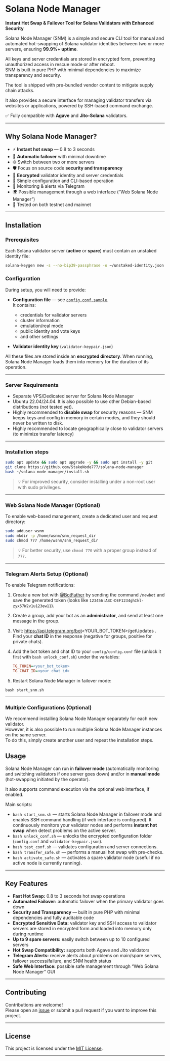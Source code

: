 # Solana Node Manager

**Instant Hot Swap & Failover Tool for Solana Validators with Enhanced Security**

Solana Node Manager (SNM) is a simple and secure CLI tool for manual and automated hot-swapping of Solana validator identities between two or more servers, ensuring **99.9%+ uptime**.  

All keys and server credentials are stored in encrypted form, preventing unauthorized access in rescue mode or after reboot.  
SNM is built in pure PHP with minimal dependencies to maximize transparency and security.  

The tool is shipped with pre-bundled vendor content to mitigate supply chain attacks.  

It also provides a secure interface for managing validator transfers via websites or applications, powered by SSH-based command exchange.  

✅ Fully compatible with **Agave** and **Jito-Solana** validators. 

---

## Why Solana Node Manager?

- ⚡ **Instant hot swap** — 0.8 to 3 seconds  
- 🔄 **Automatic failover** with minimal downtime  
- 🌐 Switch between two or more servers  
- 🛡️ Focus on source code **security and transparency**
- 🔑 **Encrypted** validator identity and server credentials   
- 🧠 Simple configuration and CLI-based operation
- 📲 Monitoring & alerts via Telegram  
- 🌍 Possible management through a web interface (“Web Solana Node Manager”)  
- 🧪 Tested on both testnet and mainnet  

---

## Installation

### Prerequisites

Each Solana validator server (**active** or **spare**) must contain an unstaked identity file:  

```bash
solana-keygen new -s --no-bip39-passphrase -o ~/unstaked-identity.json
```

### Configuration

During setup, you will need to provide:

- **Configuration file** — see [`config.conf.sample`](https://github.com/StakeNode777/solana-node-manager/config.conf.sample).  
  It contains:  
  
  - credentials for validator servers  
  - cluster information  
  - emulation/real mode  
  - public identity and vote keys  
  - and other settings  

- **Validator identity key** (`validator-keypair.json`)  

All these files are stored inside an **encrypted directory**. When running, Solana Node Manager loads them into memory for the duration of its operation.

---

### Server Requirements

- Separate VPS/Dedicated server for Solana Node Manager  
- Ubuntu 22.04/24.04. It is also possible to use other Debian-based distributions (not tested yet).
- Highly recommended to **disable swap** for security reasons — SNM keeps keys and config in memory in certain modes, and they should never be written to disk.
- Highly recommended to locate geographically close to validator servers (to minimize transfer latency)  

---

### Installation steps

```bash
sudo apt update && sudo apt upgrade -y && sudo apt install -y git
git clone https://github.com/StakeNode777/solana-node-manager
bash ~/solana-node-manager/install.sh
```

> 💡 For improved security, consider installing under a non-root user with sudo privileges.

---

### Web Solana Node Manager (Optional)

To enable web-based management, create a dedicated user and request directory:  

```bash
sudo adduser wsnm
sudo mkdir -p /home/wsnm/snm_request_dir
sudo chmod 777 /home/wsnm/snm_request_dir
```

> 💡 For better security, use `chmod 770` with a proper group instead of `777`.

---

### Telegram Alerts Setup (Optional)

To enable Telegram notifications:

1. Create a new bot with [@BotFather](https://t.me/botfather) by sending the command `/newbot` and save the generated token (looks like `123456:ABC-DEF1234ghIkl-zyx57W2v1u123ew11`). 

2. Create a group, add your bot as an **administrator**, and send at least one message in the group.  

3. Visit:  https://api.telegram.org/bot<YOUR_BOT_TOKEN>/getUpdates . Find your **chat ID** in the response (negative for groups, positive for private chats).  

4. Add the bot token and chat ID to your `config/config.conf` file (unlock it first with `bash unlock_conf.sh`) under the variables:  
   
   ```ini
   TG_TOKEN=<your_bot_token>
   TG_CHAT_ID=<your_chat_id>
   ```

5. Restart Solana Node Manager in failover mode:

`bash start_snm.sh`

---

### Multiple Configurations (Optional)

We recommend installing Solana Node Manager separately for each new validator.  
However, it is also possible to run multiple Solana Node Manager instances on the same server.  
To do this, simply create another user and repeat the installation steps.

## Usage

Solana Node Manager can run in **failover mode** (automatically monitoring and switching validators if one server goes down) and/or in **manual mode** (hot-swapping initiated by the operator).  

It also supports command execution via the optional web interface, if enabled.  

Main scripts:  

- `bash start_snm.sh` — starts Solana Node Manager in failover mode and enables SSH command handling (if web interface is configured).  It continuously monitors your validator nodes and performs **instant hot swap** when detect problems on the active server.
- `bash unlock_conf.sh` — unlocks the encrypted configuration folder (`config.conf` and `validator-keypair.json`).  
- `bash test_conf.sh` — validates configuration and server connections.  
- `bash transfer_safe.sh` — performs a manual hot swap with pre-checks.  
- `bash activate_safe.sh` — activates a spare validator node (useful if no active node is currently running).  

---

## Key Features

- **Fast Hot Swap:** 0.8 to 3 seconds hot swap operations  
- **Automated Failover:** automatic failover when the primary validator goes down  
- **Security and Transparency** — built in pure PHP with minimal dependencies and fully auditable code
- **Encrypted Sensitive Data:** validator key and SSH access to validator servers are stored in encrypted form and loaded into memory only during runtime
- **Up to 9 spare servers:** easily switch between up to 10 configured servers  
- **Hot Swap Compatibility:** supports both Agave and Jito validators  
- **Telegram Alerts:** receive alerts about problems on main/spare servers, failover success/failure, and SNM health status  
- **Safe Web Interface:** possible safe management through “Web Solana Node Manager” GUI  

---

## Contributing

Contributions are welcome!  
Please open an [issue](https://github.com/StakeNode777/solana-node-manager/issues) or submit a pull request if you want to improve this project.

---

## License

This project is licensed under the [MIT License](LICENSE).

---
